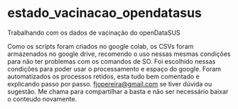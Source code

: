 # estado_vacinacao_opendatasus
Trabalhando com os dados de vacinação do openDataSUS

Como os scripts foram criados no google colab, os CSVs foram armazenados no google drive, recomendo o uso nessas mesmas condições para não ter problemas com os comandos de SO.
Foi escolhido nessas condições para poder usar o processamento e espaço do google.
Foram automatizados os processos retidos, esta tudo bem comentado e explicando passo por passo.
fjopereira@gmail.com se tiver dúvida ou sugestão.
Me chama para compartilhar a basta e não ser necessário baixar o conteudo novamente.
